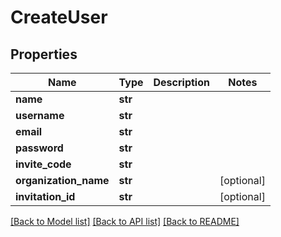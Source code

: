 # CreateUser

## Properties
Name | Type | Description | Notes
------------ | ------------- | ------------- | -------------
**name** | **str** |  | 
**username** | **str** |  | 
**email** | **str** |  | 
**password** | **str** |  | 
**invite_code** | **str** |  | 
**organization_name** | **str** |  | [optional] 
**invitation_id** | **str** |  | [optional] 

[[Back to Model list]](../README.md#documentation-for-models) [[Back to API list]](../README.md#documentation-for-api-endpoints) [[Back to README]](../README.md)


